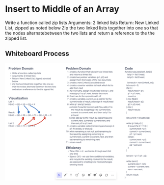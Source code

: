 # Insert to Middle of an Array
Write a function called zip lists
Arguments: 2 linked lists
Return: New Linked List, zipped as noted below
Zip the two linked lists together into one so that the nodes alternatebetween the two lists and return a reference to the the zipped list.

## Whiteboard Process
![insertShift](./linkedListZip.png)
